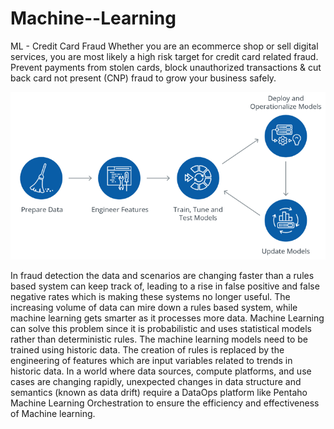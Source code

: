 # Machine--Learning
 
ML - Credit Card Fraud
Whether you are an ecommerce shop or sell digital services, you are most likely a high risk target for credit card related fraud.
Prevent payments from stolen cards, block unauthorized transactions & cut back card not present (CNP) fraud to grow your business safely.

![Machine Learning](/images/rtaImage.jpg)

In fraud detection the data and scenarios are changing faster than a rules based system can keep track of, leading to a rise in false positive and false negative rates which is making these systems no longer useful. The increasing volume of data can mire down a rules based system, while machine learning gets smarter as it processes more data.  Machine Learning can solve this problem since it is probabilistic and uses statistical models rather than deterministic rules. The machine learning models need to be trained using historic data. The creation of rules is replaced by the engineering of features which are input variables related to trends in historic data. In a world where data sources, compute platforms, and use cases are changing rapidly, unexpected changes in data structure and semantics (known as data drift) require a DataOps platform like Pentaho Machine Learning Orchestration to ensure the efficiency and effectiveness of Machine learning.
